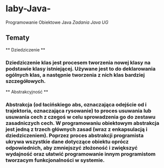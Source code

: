 # laby-Java-
Programowanie Obiektowe Java
_Zadania Java UG_
## Tematy
** Dziedziczenie **
### Dziedziczenie klas jest procesem tworzenia nowej klasy na podstawie klasy istniejącej. Używane jest to do deklarowania ogólnych klas, a następnie tworzenia z nich klas bardziej szczegółowych.
** Abstrakcyjność **
### Abstrakcja (od łacińskiego abs, oznaczająca odejście od i trajektoria, oznaczająca rysowanie) to proces usuwania lub usuwania cech z czegoś w celu sprowadzenia go do zestawu zasadniczych cech. W programowaniu obiektowym abstrakcja jest jedną z trzech głównych zasad (wraz z enkapsulacją i dziedziczeniem). Poprzez proces abstrakcji programista ukrywa wszystkie dane dotyczące obiektu oprócz odpowiednich, aby zmniejszyć złożoność i zwiększyć wydajność oraz ułatwić programowanie innym programistom tworzacym funkcjonalności w systemie.

